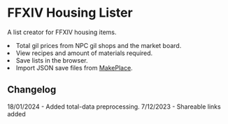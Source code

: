 # FFXIV Housing Lister

A list creator for FFXIV housing items.

<li>Total gil prices from NPC gil shops and the market board.</li>
<li>View recipes and amount of materials required.</li>
<li>Save lists in the browser.</li>
<li>Import JSON save files from <a href="https://makeplace.app/" target="_blank">MakePlace</a>.</li>

## Changelog

18/01/2024 - Added total-data preprocessing.
7/12/2023 - Shareable links added
